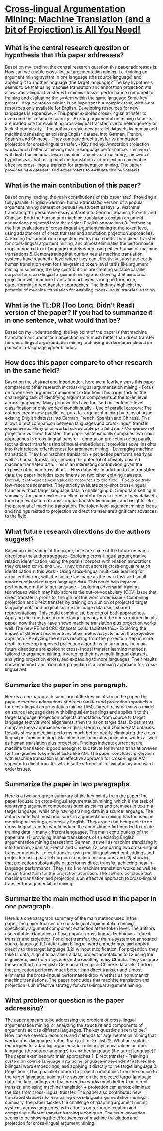 # [Cross-lingual Argumentation Mining: Machine Translation (and a bit of   Projection) is All You Need!](https://arxiv.org/abs/1807.08998)

## What is the central research question or hypothesis that this paper addresses?

 Based on my reading, the central research question this paper addresses is: How can we enable cross-lingual argumentation mining, i.e. training an argument mining system in one language (the source language) and applying it to another language (the target language)? The key hypothesis seems to be that using machine translation and annotation projection will allow cross-lingual transfer with minimal loss in performance compared to training and evaluating the system within the same language.Some key points:- Argumentation mining is an important but complex task, with most resources only available for English. Developing resources for new languages is expensive. - This paper explores cross-lingual transfer to overcome this resource scarcity.- Existing argumentation mining datasets are inadequate for evaluating cross-lingual transfer, due to heterogeneity or lack of complexity.- The authors create new parallel datasets by human and machine translating an existing English dataset into German, French, Spanish and Chinese.- They compare direct transfer vs annotation projection for cross-lingual transfer. - Key finding: Annotation projection works much better, achieving near in-language performance. This works with both human and cheap machine translation.In summary, the central hypothesis is that using machine translation and projection can enable effective cross-lingual transfer for argumentation mining. The paper provides new datasets and experiments to evaluate this hypothesis.


## What is the main contribution of this paper?

 Based on my reading, the main contributions of this paper are:1. Providing a fully parallel (English-German) human-translated version of a popular argument mining dataset of persuasive student essays. 2. Machine translating the persuasive essay dataset into German, Spanish, French, and Chinese. Both the human and machine translations contain argument annotations projected from the original English annotations.3. Performing the first evaluations of cross-lingual argument mining at the token level, using adaptations of direct transfer and annotation projection approaches. 4. Finding that annotation projection works much better than direct transfer for cross-lingual argument mining, and almost eliminates the performance drop compared to in-language models when using either human or machine translations.5. Demonstrating that current neural machine translation systems have reached a level where they can effectively substitute costly human translation even for fine-grained token-level tasks like argument mining.In summary, the key contributions are creating suitable parallel corpora for cross-lingual argument mining and showing that annotation projection with machine translation achieves strong performance, outperforming direct transfer approaches. The findings highlight the potential of machine translation for enabling cross-lingual transfer learning.


## What is the TL;DR (Too Long, Didn't Read) version of the paper? If you had to summarize it in one sentence, what would that be?

 Based on my understanding, the key point of the paper is that machine translation and annotation projection work much better than direct transfer for cross-lingual argumentation mining, achieving performance almost on par with in-language upper bounds.


## How does this paper compare to other research in the same field?

 Based on the abstract and introduction, here are a few key ways this paper compares to other research in cross-lingual argumentation mining:- Focus on token-level argument component extraction: This paper tackles the challenging task of identifying argument components at the token level across languages. Many prior works have focused on sentence-level classification or only worked monolingually.- Use of parallel corpora: The authors create new parallel corpora for argument mining by translating an existing English dataset into German, French, Spanish and Chinese. This allows direct comparison between languages and cross-lingual transfer experiments. Many prior works lack suitable parallel data. - Comparison of projection vs direct transfer: The paper systematically compares two main approaches to cross-lingual transfer - annotation projection using parallel text vs direct transfer using bilingual embeddings. It provides novel insights into their relative effectiveness for argument mining.- Leveraging machine translation: They find machine translation + projection performs nearly as well as human translation, showing the potential of cheaply created machine translated data. This is an interesting contribution given the expense of human translations.- New datasets: In addition to the translated data, the paper includes experiments on two other existing datasets. Overall, it introduces new valuable resources to the field.- Focus on truly low-resource scenarios: They strictly evaluate zero-shot cross-lingual transfer without target language data, a challenging but important setting.In summary, the paper makes excellent contributions in terms of new datasets, thorough evaluation of cross-lingual transfer techniques, and insights into the potential of machine translation. The token-level argument mining focus and findings related to projection vs direct transfer are significant advances to the field.


## What future research directions do the authors suggest?

 Based on my reading of the paper, here are some of the future research directions the authors suggest:- Exploring cross-lingual argumentative relation identification, using the parallel corpora with relation annotations they created for PE and CRC. They did not address cross-lingual relation identification in this work.- Using cross-lingual multi-task learning for argument mining, with the source language as the main task and small amounts of labeled target language data. This could help improve performance in the target language.- Exploring adversarial training techniques which may help address the out-of-vocabulary (OOV) issue that direct transfer is prone to, though not the word order issue.- Combining projection and direct transfer, by training on a union of projected target language data and original source language data using shared representations. This could combine the benefits of both approaches.- Applying their methods to more languages beyond the ones explored in this paper, now that they have shown machine translation plus projection works well. The new PE and CRC datasets could facilitate this.- Exploring the impact of different machine translation methods/systems on the projection approach.- Analyzing the errors resulting from the projection step in more depth to develop improved projection algorithms.In summary, the main future directions are exploring cross-lingual transfer learning methods tailored to argument mining, leveraging their new multi-lingual datasets, analyzing projection errors, and expanding to more languages. Their results show machine translation plus projection is a promising approach for cross-lingual AM.


## Summarize the paper in one paragraph.

 Here is a one paragraph summary of the key points from the paper:The paper describes adaptations of direct transfer and projection approaches for cross-lingual argumentation mining (AM). Direct transfer trains a model on source language data with bilingual embeddings and applies it to the target language. Projection projects annotations from source to target language text via word alignments, then trains on target data. Experiments compare these approaches on English, German, and Chinese AM datasets. Results show projection performs much better, nearly eliminating the cross-lingual performance drop. Machine translation plus projection works as well as human translation plus projection. Findings indicate current neural machine translation is good enough to substitute for human translation even for fine-grained token-level tasks like AM. The paper concludes projection with machine translation is an effective approach for cross-lingual AM, superior to direct transfer which suffers from out-of-vocabulary and word order issues.


## Summarize the paper in two paragraphs.

 Here is a two paragraph summary of the key points from the paper:The paper focuses on cross-lingual argumentation mining, which is the task of identifying argument components such as claims and premises in text in a target language, while only having training data in a source language. The authors note that most prior work in argumentation mining has focused on monolingual settings, especially English. They argue that being able to do cross-lingual transfer would reduce the annotation effort needed to create training data in many different languages. The main contributions of the paper are: (1) providing human translations of an existing English argumentation mining dataset into German, as well as machine translating it into German, Spanish, French and Chinese, (2) comparing two cross-lingual transfer methods - direct transfer using multilingual word embeddings and projection using parallel corpora to project annotations, and (3) showing that projection substantially outperforms direct transfer, achieving near in-language performance. They also find machine translation works as well as human translation for the projection approach. The authors conclude that machine translation and projection is an effective approach to cross-lingual transfer for argumentation mining.


## Summarize the main method used in the paper in one paragraph.

 Here is a one paragraph summary of the main method used in the paper:The paper focuses on cross-lingual argumentation mining, specifically argument component extraction at the token level. The authors use suitable adaptations of two popular cross-lingual techniques - direct transfer and projection. For direct transfer, they train a system on annotated source language (L1) data using bilingual word embeddings, and apply it directly to the target language (L2) without modification. For projection, they take L1 data, align it to parallel L2 data, project annotations to L2 using the alignments, and train a system on the resulting noisy L2 data. They compare these methods on English-German and English-Chinese datasets, finding that projection performs much better than direct transfer and almost eliminates the cross-lingual performance drop, whether using human or machine translations. The paper concludes that machine translation and projection is an effective strategy for cross-lingual argument mining.


## What problem or question is the paper addressing?

 The paper appears to be addressing the problem of cross-lingual argumentation mining, or analyzing the structure and components of arguments across different languages. The key questions seem to be:1. How can we develop resources and methods for argumentation mining that work across languages, rather than just for English?2. What are suitable techniques for adapting argumentation mining systems trained on one language (the source language) to another language (the target language)? The paper examines two main approaches:1. Direct transfer - Training a system on source language data using language-independent features like bilingual word embeddings, and applying it directly to the target language.2. Projection - Using parallel corpora to project annotations from the source to the target language, training the system on the projected target language data.The key findings are that projection works much better than direct transfer, and using machine translation + projection can almost eliminate the loss from cross-lingual transfer. The paper also contributes new translated datasets for evaluating cross-lingual argumentation mining.In summary, the paper tackles the challenge of adapting argument mining systems across languages, with a focus on resource creation and comparing different transfer learning techniques. The main innovation seems to be showing the effectiveness of machine translation and projection for cross-lingual argument mining.
